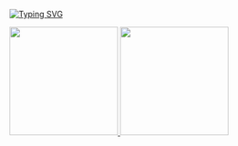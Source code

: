 [![Typing SVG](https://readme-typing-svg.herokuapp.com?font=&weight=300&size=19&duration=4000&pause=1000&color=7fff00&background=000000&vCenter=true&lines=Hi%2C+I'm+Eduardo+Abreu!%F0%9F%91%8B%F0%9F%91%8B;Im+a+computer+engineering+student;Check+out+some+cool+stuff+below+%F0%9F%8D%B7%F0%9F%97%BF)](https://git.io/typing-svg)

<div align="left">
  <a href="https://github.com/edualfo">
  <img height="190em" src="https://github-readme-stats.vercel.app/api?username=edualfo&show_icons=true&theme=chartreuse-dark&include_all_commits=true&count_private=true&border_radius=0&hide_border=true"/>
  <img height="190em" src="https://streak-stats.demolab.com?user=edualfo&theme=chartreuse-dark&border_radius=0&hide_border=true"/>
</div>

<!---
eduabreulfo/eduabreulfo is a ✨ special ✨ repository because its `README.md` (this file) appears on your GitHub profile.
You can click the Preview link to take a look at your changes.
--->
